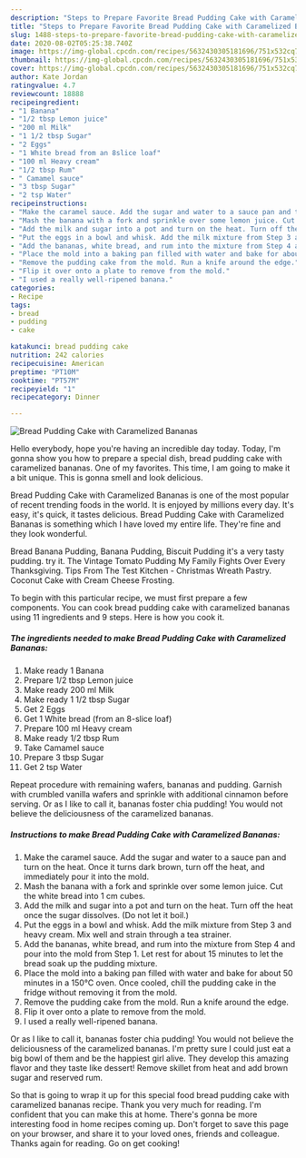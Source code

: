 ```yaml
---
description: "Steps to Prepare Favorite Bread Pudding Cake with Caramelized Bananas"
title: "Steps to Prepare Favorite Bread Pudding Cake with Caramelized Bananas"
slug: 1488-steps-to-prepare-favorite-bread-pudding-cake-with-caramelized-bananas
date: 2020-08-02T05:25:38.740Z
image: https://img-global.cpcdn.com/recipes/5632430305181696/751x532cq70/bread-pudding-cake-with-caramelized-bananas-recipe-main-photo.jpg
thumbnail: https://img-global.cpcdn.com/recipes/5632430305181696/751x532cq70/bread-pudding-cake-with-caramelized-bananas-recipe-main-photo.jpg
cover: https://img-global.cpcdn.com/recipes/5632430305181696/751x532cq70/bread-pudding-cake-with-caramelized-bananas-recipe-main-photo.jpg
author: Kate Jordan
ratingvalue: 4.7
reviewcount: 18888
recipeingredient:
- "1 Banana"
- "1/2 tbsp Lemon juice"
- "200 ml Milk"
- "1 1/2 tbsp Sugar"
- "2 Eggs"
- "1 White bread from an 8slice loaf"
- "100 ml Heavy cream"
- "1/2 tbsp Rum"
- " Camamel sauce"
- "3 tbsp Sugar"
- "2 tsp Water"
recipeinstructions:
- "Make the caramel sauce. Add the sugar and water to a sauce pan and turn on the heat. Once it turns dark brown, turn off the heat, and immediately pour it into the mold."
- "Mash the banana with a fork and sprinkle over some lemon juice. Cut the white bread into 1 cm cubes."
- "Add the milk and sugar into a pot and turn on the heat. Turn off the heat once the sugar dissolves. (Do not let it boil.)"
- "Put the eggs in a bowl and whisk. Add the milk mixture from Step 3 and heavy cream. Mix well and strain through a tea strainer."
- "Add the bananas, white bread, and rum into the mixture from Step 4 and pour into the mold from Step 1. Let rest for about 15 minutes to let the bread soak up the pudding mixture."
- "Place the mold into a baking pan filled with water and bake for about 50 minutes in a 150℃ oven. Once cooled, chill the pudding cake in the fridge without removing it from the mold."
- "Remove the pudding cake from the mold. Run a knife around the edge."
- "Flip it over onto a plate to remove from the mold."
- "I used a really well-ripened banana."
categories:
- Recipe
tags:
- bread
- pudding
- cake

katakunci: bread pudding cake 
nutrition: 242 calories
recipecuisine: American
preptime: "PT10M"
cooktime: "PT57M"
recipeyield: "1"
recipecategory: Dinner

---
```



![Bread Pudding Cake with Caramelized Bananas](https://img-global.cpcdn.com/recipes/5632430305181696/751x532cq70/bread-pudding-cake-with-caramelized-bananas-recipe-main-photo.jpg)

Hello everybody, hope you're having an incredible day today. Today, I'm gonna show you how to prepare a special dish, bread pudding cake with caramelized bananas. One of my favorites. This time, I am going to make it a bit unique. This is gonna smell and look delicious.

Bread Pudding Cake with Caramelized Bananas is one of the most popular of recent trending foods in the world. It is enjoyed by millions every day. It's easy, it's quick, it tastes delicious. Bread Pudding Cake with Caramelized Bananas is something which I have loved my entire life. They're fine and they look wonderful.

Bread Banana Pudding, Banana Pudding, Biscuit Pudding it&#39;s a very tasty pudding. try it. The Vintage Tomato Pudding My Family Fights Over Every Thanksgiving. Tips From The Test Kitchen - Christmas Wreath Pastry. Coconut Cake with Cream Cheese Frosting.


To begin with this particular recipe, we must first prepare a few components. You can cook bread pudding cake with caramelized bananas using 11 ingredients and 9 steps. Here is how you cook it.

<!--inarticleads1-->

##### The ingredients needed to make Bread Pudding Cake with Caramelized Bananas:

1. Make ready 1 Banana
1. Prepare 1/2 tbsp Lemon juice
1. Make ready 200 ml Milk
1. Make ready 1 1/2 tbsp Sugar
1. Get 2 Eggs
1. Get 1 White bread (from an 8-slice loaf)
1. Prepare 100 ml Heavy cream
1. Make ready 1/2 tbsp Rum
1. Take  Camamel sauce
1. Prepare 3 tbsp Sugar
1. Get 2 tsp Water


Repeat procedure with remaining wafers, bananas and pudding. Garnish with crumbled vanilla wafers and sprinkle with additional cinnamon before serving. Or as I like to call it, bananas foster chia pudding! You would not believe the deliciousness of the caramelized bananas. 

<!--inarticleads2-->

##### Instructions to make Bread Pudding Cake with Caramelized Bananas:

1. Make the caramel sauce. Add the sugar and water to a sauce pan and turn on the heat. Once it turns dark brown, turn off the heat, and immediately pour it into the mold.
1. Mash the banana with a fork and sprinkle over some lemon juice. Cut the white bread into 1 cm cubes.
1. Add the milk and sugar into a pot and turn on the heat. Turn off the heat once the sugar dissolves. (Do not let it boil.)
1. Put the eggs in a bowl and whisk. Add the milk mixture from Step 3 and heavy cream. Mix well and strain through a tea strainer.
1. Add the bananas, white bread, and rum into the mixture from Step 4 and pour into the mold from Step 1. Let rest for about 15 minutes to let the bread soak up the pudding mixture.
1. Place the mold into a baking pan filled with water and bake for about 50 minutes in a 150℃ oven. Once cooled, chill the pudding cake in the fridge without removing it from the mold.
1. Remove the pudding cake from the mold. Run a knife around the edge.
1. Flip it over onto a plate to remove from the mold.
1. I used a really well-ripened banana.


Or as I like to call it, bananas foster chia pudding! You would not believe the deliciousness of the caramelized bananas. I&#39;m pretty sure I could just eat a big bowl of them and be the happiest girl alive. They develop this amazing flavor and they taste like dessert! Remove skillet from heat and add brown sugar and reserved rum. 

So that is going to wrap it up for this special food bread pudding cake with caramelized bananas recipe. Thank you very much for reading. I'm confident that you can make this at home. There's gonna be more interesting food in home recipes coming up. Don't forget to save this page on your browser, and share it to your loved ones, friends and colleague. Thanks again for reading. Go on get cooking!
